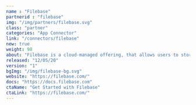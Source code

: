 ```yaml
---
name : "Filebase"
partnerid : "filebase"
img: "/img/partners/filebase.svg"
class: "partner"
categories: "App Connector"
link: "/connectors/filebase"
new: true
weight: 98
about: "Filebase is a cloud-managed offering, that allows users to store data on Tardigrade without having to manage API keys or running any software. Filebase is a multi-tenant, S3-compatible API service."
released: "12/05/20"
version: "1"
bgImg: "/img/filebase-bg.svg"
website: "https://filebase.com/"
docs: "https://docs.filebase.com"
ctaName: "Get Started with Filebase"
ctaLink: "https://filebase.com/"
---
```

